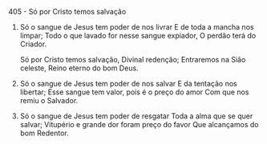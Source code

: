 405 - Só por Cristo temos salvação

1. Só o sangue de Jesus tem poder de nos livrar
   E de toda a mancha nos limpar;
   Todo o que lavado for nesse sangue expiador,
   O perdão terá do Criador.

   Só por Cristo temos salvação,
   Divinal redenção;
   Entraremos na Sião celeste,
   Reino eterno do bom Deus.

2. Só o sangue de Jesus tem poder de nos salvar
   E da tentação nos libertar;
   Esse sangue tem valor, pois é o preço do amor
   Com que nos remiu o Salvador.

3. Só o sangue de Jesus tem poder de resgatar
   Toda a alma que se quer salvar;
   Vitupério e grande dor foram preço do favor
   Que alcançamos do bom Redentor.
